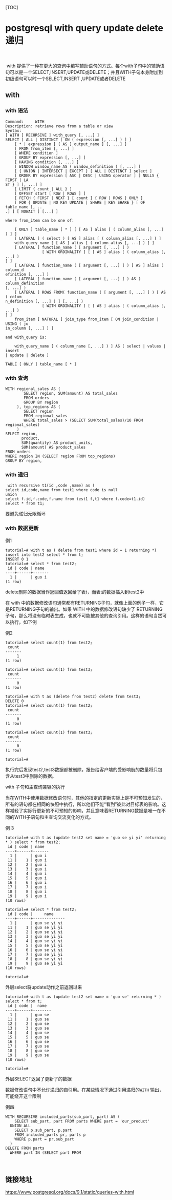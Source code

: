 [TOC]

# postgresql with query update delete 递归



​	

​	with 提供了一种在更大的查询中编写辅助语句的方式。每个with子句中的辅助语句可以是一个SELECT,INSERT,UPDATE或DELETE；并且WITH子句本身附加到初级语句可以时一个SELECT,INSERT ,UPDATE或者DELETE



## with 	



### with 语法



```
Command:     WITH
Description: retrieve rows from a table or view
Syntax:
[ WITH [ RECURSIVE ] with_query [, ...] ]
SELECT [ ALL | DISTINCT [ ON ( expression [, ...] ) ] ]
    [ * | expression [ [ AS ] output_name ] [, ...] ]
    [ FROM from_item [, ...] ]
    [ WHERE condition ]
    [ GROUP BY expression [, ...] ]
    [ HAVING condition [, ...] ]
    [ WINDOW window_name AS ( window_definition ) [, ...] ]
    [ { UNION | INTERSECT | EXCEPT } [ ALL | DISTINCT ] select ]
    [ ORDER BY expression [ ASC | DESC | USING operator ] [ NULLS { FIRST | LA
ST } ] [, ...] ]
    [ LIMIT { count | ALL } ]
    [ OFFSET start [ ROW | ROWS ] ]
    [ FETCH { FIRST | NEXT } [ count ] { ROW | ROWS } ONLY ]
    [ FOR { UPDATE | NO KEY UPDATE | SHARE | KEY SHARE } [ OF table_name [, ..
.] ] [ NOWAIT ] [...] ]

where from_item can be one of:

    [ ONLY ] table_name [ * ] [ [ AS ] alias [ ( column_alias [, ...] ) ] ]
    [ LATERAL ] ( select ) [ AS ] alias [ ( column_alias [, ...] ) ]
    with_query_name [ [ AS ] alias [ ( column_alias [, ...] ) ] ]
    [ LATERAL ] function_name ( [ argument [, ...] ] )
                [ WITH ORDINALITY ] [ [ AS ] alias [ ( column_alias [, ...] ) 
] ]
    [ LATERAL ] function_name ( [ argument [, ...] ] ) [ AS ] alias ( column_d
efinition [, ...] )
    [ LATERAL ] function_name ( [ argument [, ...] ] ) AS ( column_definition 
[, ...] )
    [ LATERAL ] ROWS FROM( function_name ( [ argument [, ...] ] ) [ AS ( colum
n_definition [, ...] ) ] [, ...] )
                [ WITH ORDINALITY ] [ [ AS ] alias [ ( column_alias [, ...] ) 
] ]
    from_item [ NATURAL ] join_type from_item [ ON join_condition | USING ( jo
in_column [, ...] ) ]

and with_query is:

    with_query_name [ ( column_name [, ...] ) ] AS ( select | values | insert 
| update | delete )

TABLE [ ONLY ] table_name [ * ]

```



### with 查询

```
WITH regional_sales AS (
        SELECT region, SUM(amount) AS total_sales
        FROM orders
        GROUP BY region
     ), top_regions AS (
        SELECT region
        FROM regional_sales
        WHERE total_sales > (SELECT SUM(total_sales)/10 FROM regional_sales)
     )
SELECT region,
       product,
       SUM(quantity) AS product_units,
       SUM(amount) AS product_sales
FROM orders
WHERE region IN (SELECT region FROM top_regions)
GROUP BY region, 
```



### with 递归

```
 with recursive t1(id ,code ,name) as (
select id,code,name from test1 where code is null
union 
select f.id,f.code,f.name from test1 f,t1 where f.code=t1.id)
select * from t1;

```



要避免递归无限循环



### with  数据更新



例1

```
tutorial=# with t as ( delete from test1 where id = 1 returning *) insert into test2 select * from t;
INSERT 0 1
tutorial=# select * from test2;
 id | code | name  
----+------+-------
  1 |      | guo i
(1 row)

```

 delete删除的数据当作返回值返回给了表t，而表t的数据插入到test2中

在 with 中的数据修改语句通常都有RETURNING子句，就像上面的例子一样，它是RETURNING子句的输出。如果 WITH 中的数据修改语句缺少了 RETURNING 子句，那么将没有临时表生成，也就不可能被其他的查询引用。这样的语句当然可以执行，如下例

例2

```
tutorial=# select count(1) from test2;
 count 
-------
     1
(1 row)

tutorial=# select count(1) from test3;
 count 
-------
     0
(1 row)

tutorial=# with t as (delete from test2) delete from test3;
DELETE 0
tutorial=# select count(1) from test2;
 count 
-------
     0
(1 row)

tutorial=# select count(1) from test3;
 count 
-------
     0
(1 row)

tutorial=# 

```



执行完后发现test2,test3数据都被删除，报告给客户端的受影响航的数量将只包含从test3中删除的数据。



with 子句和主查询兼容的执行

当在WITH中使用数据修改语句时，其他的指定的更新实际上是不可预知发生的，所有的语句都在相同的快照中执行，所以他们不能“看到”彼此对目标表的影响。这样减轻了实际行更新的不可预知的影响，并且意味着RETURNING数据是唯一在不同的WITH子语句和主查询交流变化的方式。

例 3

```
tutorial=# with t as (update test2 set name = 'guo se yi yi' returning * ) select * from test2;
 id | code | name  
----+------+-------
  1 |      | guo i
 11 |    1 | guo i
 12 |    2 | guo i
 13 |    3 | guo i
 14 |    4 | guo i
 15 |    5 | guo i
 16 |    6 | guo i
 17 |    7 | guo i
 18 |    8 | guo i
 19 |    9 | guo i
(10 rows)

tutorial=# select * from test2;
 id | code |     name     
----+------+--------------
  1 |      | guo se yi yi
 11 |    1 | guo se yi yi
 12 |    2 | guo se yi yi
 13 |    3 | guo se yi yi
 14 |    4 | guo se yi yi
 15 |    5 | guo se yi yi
 16 |    6 | guo se yi yi
 17 |    7 | guo se yi yi
 18 |    8 | guo se yi yi
 19 |    9 | guo se yi yi
(10 rows)

tutorial=# 

```

外层select将update动作之前返回过来

```
tutorial=# with t as (update test2 set name = 'guo se' returning * ) select * from t;
 id | code |  name  
----+------+--------
  1 |      | guo se
 11 |    1 | guo se
 12 |    2 | guo se
 13 |    3 | guo se
 14 |    4 | guo se
 15 |    5 | guo se
 16 |    6 | guo se
 17 |    7 | guo se
 18 |    8 | guo se
 19 |    9 | guo se
(10 rows)

tutorial=# 

```

外层SELECT返回了更新了的数据



数据修改语句中不允许递归的自引用。在某些情况下通过引用递归的`WITH` 输出，可能绕开这个限制 

例四

```
WITH RECURSIVE included_parts(sub_part, part) AS (
    SELECT sub_part, part FROM parts WHERE part = 'our_product'
  UNION ALL
    SELECT p.sub_part, p.part
    FROM included_parts pr, parts p
    WHERE p.part = pr.sub_part
  )
DELETE FROM parts
  WHERE part IN (SELECT part FROM 
```





​	











## 链接地址

https://www.postgresql.org/docs/9.1/static/queries-with.html